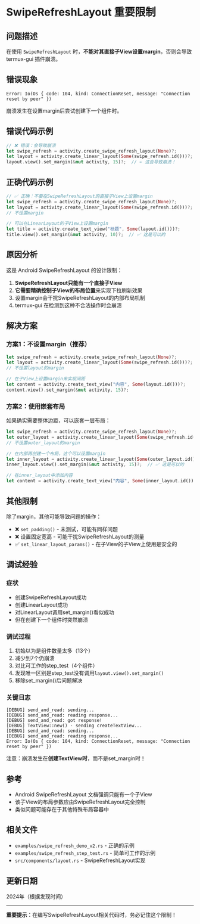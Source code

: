 # SwipeRefreshLayout 重要限制

## 问题描述

在使用 `SwipeRefreshLayout` 时，**不能对其直接子View设置margin**，否则会导致 termux-gui 插件崩溃。

## 错误现象

```
Error: Io(Os { code: 104, kind: ConnectionReset, message: "Connection reset by peer" })
```

崩溃发生在设置margin后尝试创建下一个组件时。

## 错误代码示例

```rust
// ❌ 错误：会导致崩溃
let swipe_refresh = activity.create_swipe_refresh_layout(None)?;
let layout = activity.create_linear_layout(Some(swipe_refresh.id()))?;
layout.view().set_margin(&mut activity, 15)?;  // ← 这会导致崩溃！
```

## 正确代码示例

```rust
// ✅ 正确：不要在SwipeRefreshLayout的直接子View上设置margin
let swipe_refresh = activity.create_swipe_refresh_layout(None)?;
let layout = activity.create_linear_layout(Some(swipe_refresh.id()))?;
// 不设置margin

// 可以在LinearLayout的子View上设置margin
let title = activity.create_text_view("标题", Some(layout.id()))?;
title.view().set_margin(&mut activity, 10)?;  // ✅ 这是可以的
```

## 原因分析

这是 Android SwipeRefreshLayout 的设计限制：

1. **SwipeRefreshLayout只能有一个直接子View**
2. **它需要精确控制子View的布局位置**来实现下拉刷新效果
3. 设置margin会干扰SwipeRefreshLayout的内部布局机制
4. termux-gui 在检测到这种不合法操作时会崩溃

## 解决方案

### 方案1：不设置margin（推荐）

```rust
let swipe_refresh = activity.create_swipe_refresh_layout(None)?;
let layout = activity.create_linear_layout(Some(swipe_refresh.id()))?;
// 不设置layout的margin

// 在子View上设置margin来实现间距
let content = activity.create_text_view("内容", Some(layout.id()))?;
content.view().set_margin(&mut activity, 15)?;
```

### 方案2：使用嵌套布局

如果确实需要整体边距，可以嵌套一层布局：

```rust
let swipe_refresh = activity.create_swipe_refresh_layout(None)?;
let outer_layout = activity.create_linear_layout(Some(swipe_refresh.id()))?;
// 不设置outer_layout的margin

// 在内部再创建一个布局，这个可以设置margin
let inner_layout = activity.create_linear_layout(Some(outer_layout.id()))?;
inner_layout.view().set_margin(&mut activity, 15)?;  // ✅ 这是可以的

// 在inner_layout中添加内容
let content = activity.create_text_view("内容", Some(inner_layout.id()))?;
```

## 其他限制

除了margin，其他可能导致问题的操作：

- ❌ `set_padding()` - 未测试，可能有同样问题
- ❌ 设置固定宽高 - 可能干扰SwipeRefreshLayout的测量
- ✅ `set_linear_layout_params()` - 在子View的子View上使用是安全的

## 调试经验

### 症状

- 创建SwipeRefreshLayout成功
- 创建LinearLayout成功  
- 对LinearLayout调用set_margin()看似成功
- 但在创建下一个组件时突然崩溃

### 调试过程

1. 初始以为是组件数量太多（13个）
2. 减少到7个仍崩溃
3. 对比可工作的step_test（4个组件）
4. 发现唯一区别是step_test没有调用`layout.view().set_margin()`
5. 移除set_margin()后问题解决

### 关键日志

```
[DEBUG] send_and_read: sending...
[DEBUG] send_and_read: reading response...
[DEBUG] send_and_read: got response!
[DEBUG] TextView::new() - sending createTextView...
[DEBUG] send_and_read: sending...
[DEBUG] send_and_read: reading response...
Error: Io(Os { code: 104, kind: ConnectionReset, message: "Connection reset by peer" })
```

注意：崩溃发生在**创建TextView时**，而不是set_margin时！

## 参考

- Android SwipeRefreshLayout 文档强调只能有一个子View
- 该子View的布局参数应由SwipeRefreshLayout完全控制
- 类似问题可能存在于其他特殊布局容器中

## 相关文件

- `examples/swipe_refresh_demo_v2.rs` - 正确的示例
- `examples/swipe_refresh_step_test.rs` - 简单可工作的示例
- `src/components/layout.rs` - SwipeRefreshLayout实现

## 更新日期

2024年（根据发现时间）

---

**重要提示**：在编写SwipeRefreshLayout相关代码时，务必记住这个限制！
